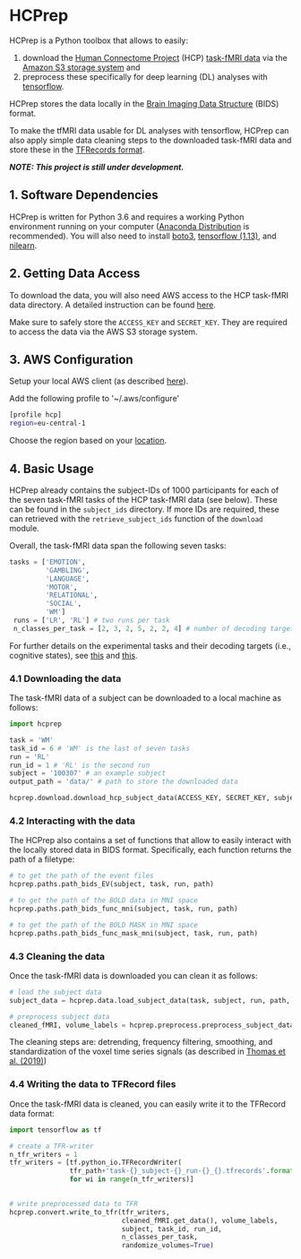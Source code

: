 # HCPrep
HCPrep is a Python toolbox that allows to easily: 
1.  download the [Human Connectome Project](http://www.humanconnectomeproject.org) (HCP) [task-fMRI data](https://www.humanconnectome.org/study/hcp-young-adult/project-protocol/task-fmri) via the [Amazon S3 storage system](https://www.humanconnectome.org/study/hcp-young-adult/article/hcp-s1200-release-now-available-amazon-web-services) and 
2. preprocess these specifically for deep learning (DL) analyses with [tensorflow](https://www.tensorflow.org/).

HCPrep stores the data locally in the [Brain Imaging Data Structure](https://bids.neuroimaging.io) (BIDS) format.

To make the tfMRI data usable for DL analyses with tensorflow, HCPrep can also apply simple data cleaning steps to the downloaded task-fMRI data and store these in the [TFRecords format](https://www.tensorflow.org/tutorials/load_data/tfrecord).  

***NOTE: This project is still under development.***


## 1. Software Dependencies
HCPrep is written for Python 3.6 and requires a working Python environment running on your computer ([Anaconda Distribution](https://www.anaconda.com/distribution/) is recommended). You will also need to install [boto3](https://boto3.amazonaws.com/v1/documentation/api/latest/index.html), [tensorflow (1.13)](https://www.tensorflow.org/install/pip), and [nilearn](https://nilearn.github.io/introduction.html#installing-nilearn). 

## 2. Getting Data Access
To download the data, you will also need AWS access to the HCP task-fMRI data directory. A detailed instruction can be found [here](https://wiki.humanconnectome.org/display/PublicData/How+To+Connect+to+Connectome+Data+via+AWS).

Make sure to safely store the `ACCESS_KEY` and `SECRET_KEY`. They are required to access the data via the AWS S3 storage system. 

## 3. AWS Configuration
Setup your local AWS client (as described [here](https://docs.aws.amazon.com/cli/latest/userguide/cli-configure-files.html)). 

Add the following profile to '~/.aws/configure'

```bash
[profile hcp]
region=eu-central-1
```
Choose the region based on your [location](https://docs.aws.amazon.com/AmazonRDS/latest/UserGuide/Concepts.RegionsAndAvailabilityZones.html).

## 4. Basic Usage
HCPrep already contains the subject-IDs of 1000 participants for each of the seven task-fMRI tasks of the HCP task-fMRI data (see below). These can be found in the `subject_ids` directory. If more IDs are required, these can retrieved with the `retrieve_subject_ids` function of the `download` module. 

Overall, the task-fMRI data span the following seven tasks:

```python
tasks = ['EMOTION',
         'GAMBLING',
         'LANGUAGE',
         'MOTOR',
         'RELATIONAL',
         'SOCIAL',
         'WM']
 runs = ['LR', 'RL'] # two runs per task
 n_classes_per_task = [2, 3, 2, 5, 2, 2, 4] # number of decoding targets per task
```
For further details on the experimental tasks and their decoding targets (i.e., cognitive states), see [this](https://www.sciencedirect.com/science/article/abs/pii/S1053811913005272?via%3Dihub) and [this](https://arxiv.org/pdf/1907.01953.pdf).

### 4.1 Downloading the data
The task-fMRI data of a subject can be downloaded to a local machine as follows:

```python
import hcprep

task = 'WM'
task_id = 6 # 'WM' is the last of seven tasks
run = 'RL'
run_id = 1 # 'RL' is the second run
subject = '100307' # an example subject
output_path = 'data/' # path to store the downloaded data

hcprep.download.download_hcp_subject_data(ACCESS_KEY, SECRET_KEY, subject, task, run, output_path)
```

### 4.2 Interacting with the data
The HCPrep also contains a set of functions that allow to easily interact with the locally stored data in BIDS format. Specifically, each function returns the path of a filetype:

```python
# to get the path of the event files
hcprep.paths.path_bids_EV(subject, task, run, path)

# to get the path of the BOLD data in MNI space
hcprep.paths.path_bids_func_mni(subject, task, run, path)

# to get the path of the BOLD MASK in MNI space
hcprep.paths.path_bids_func_mask_mni(subject, task, run, path)
```

### 4.3 Cleaning the data
Once the task-fMRI data is downloaded you can clean it as follows:

```python
# load the subject data
subject_data = hcprep.data.load_subject_data(task, subject, run, path, TR)

# preprocess subject data
cleaned_fMRI, volume_labels = hcprep.preprocess.preprocess_subject_data(subject_data, [run], high_pass=1./128., smoothing_fwhm=3)
```
The cleaning steps are: detrending, frequency filtering, smoothing, and standardization of the voxel time series signals (as described in [Thomas et al. (2019)](https://www.frontiersin.org/articles/10.3389/fnins.2019.01321/full))

### 4.4 Writing the data to TFRecord files
Once the task-fMRI data is cleaned, you can easily write it to the TFRecord data format:

```python
import tensorflow as tf

# create a TFR-writer
n_tfr_writers = 1
tfr_writers = [tf.python_io.TFRecordWriter(
               tfr_path+'task-{}_subject-{}_run-{}_{}.tfrecords'.format(task, subject, run, wi))
               for wi in range(n_tfr_writers)]
               

# write preprocessed data to TFR
hcprep.convert.write_to_tfr(tfr_writers,
                            cleaned_fMRI.get_data(), volume_labels,
                            subject, task_id, run_id,
                            n_classes_per_task,
                            randomize_volumes=True)
```
